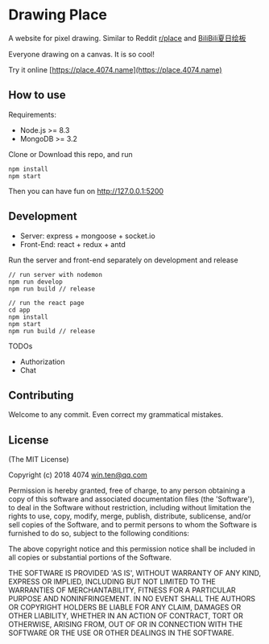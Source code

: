 # Drawing Place

A website for pixel drawing. Similar to Reddit [r/place](https://www.reddit.com/r/place) and [BiliBili夏日绘板](https://live.bilibili.com/pages/1702/pixel-drawing)

Everyone drawing on a canvas. It is so cool!

Try it online [https://place.4074.name](https://place.4074.name)

## How to use

Requirements:
- Node.js >= 8.3
- MongoDB >= 3.2

Clone or Download this repo, and run
```
npm install
npm start
```

Then you can have fun on http://127.0.0.1:5200

## Development

- Server: express + mongoose + socket.io
- Front-End: react + redux + antd

Run the server and front-end separately on development and release

```
// run server with nodemon
npm run develop
npm run build // release

// run the react page
cd app
npm install
npm start
npm run build // release

```

TODOs

- Authorization
- Chat

## Contributing

Welcome to any commit. Even correct my grammatical mistakes.

## License
(The MIT License)

Copyright (c) 2018 4074 <win.ten@qq.com>

Permission is hereby granted, free of charge, to any person obtaining a copy of this software and associated documentation files (the 'Software'), to deal in the Software without restriction, including without limitation the rights to use, copy, modify, merge, publish, distribute, sublicense, and/or sell copies of the Software, and to permit persons to whom the Software is furnished to do so, subject to the following conditions:

The above copyright notice and this permission notice shall be included in all copies or substantial portions of the Software.

THE SOFTWARE IS PROVIDED 'AS IS', WITHOUT WARRANTY OF ANY KIND, EXPRESS OR IMPLIED, INCLUDING BUT NOT LIMITED TO THE WARRANTIES OF MERCHANTABILITY, FITNESS FOR A PARTICULAR PURPOSE AND NONINFRINGEMENT. IN NO EVENT SHALL THE AUTHORS OR COPYRIGHT HOLDERS BE LIABLE FOR ANY CLAIM, DAMAGES OR OTHER LIABILITY, WHETHER IN AN ACTION OF CONTRACT, TORT OR OTHERWISE, ARISING FROM, OUT OF OR IN CONNECTION WITH THE SOFTWARE OR THE USE OR OTHER DEALINGS IN THE SOFTWARE.
